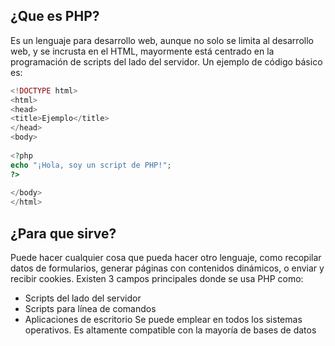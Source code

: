 ## ¿Que es PHP?
Es un lenguaje para desarrollo web, aunque no solo se limita al desarrollo web, y se incrusta en el HTML, mayormente está centrado en la programación de scripts del lado del servidor.
Un ejemplo de código básico es:
```php
<!DOCTYPE html>  
<html>  
<head>  
<title>Ejemplo</title>  
</head>  
<body>  
  
<?php  
echo "¡Hola, soy un script de PHP!";  
?>  
  
</body>  
</html>
```


## ¿Para que sirve?
Puede hacer cualquier cosa que pueda hacer otro lenguaje, como recopilar datos de formularios, generar páginas con contenidos dinámicos, o enviar y recibir cookies.
Existen 3 campos principales donde se usa PHP como:
* Scripts del lado del servidor
* Scripts para línea de comandos
* Aplicaciones de escritorio
Se puede emplear en todos los sistemas operativos. 
Es altamente compatible con la mayoría de bases de datos 
